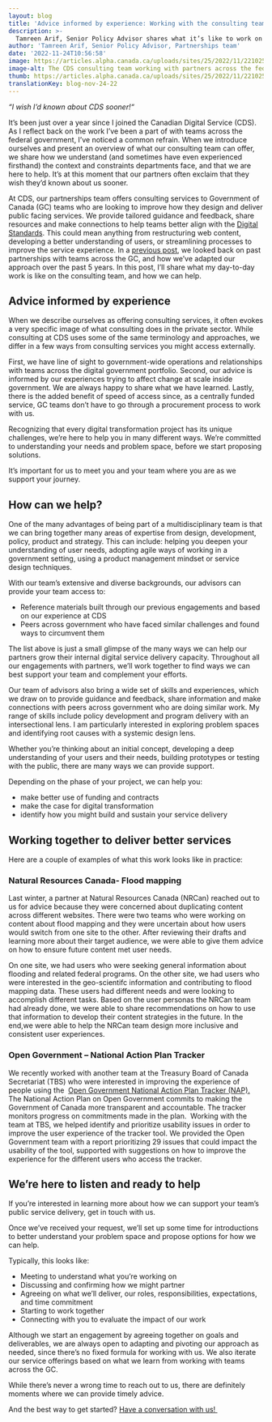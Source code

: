 ```yaml
---
layout: blog
title: 'Advice informed by experience: Working with the consulting team at CDS'
description: >-
  Tamreen Arif, Senior Policy Advisor shares what it’s like to work on the consulting team at CDS, as they provide guidance, share resources and make connections to help teams across the Government of Canada (GC) make decisions and design services in line with the Digital Standards.
author: 'Tamreen Arif, Senior Policy Advisor, Partnerships team'
date: '2022-11-24T10:56:58'
image: https://articles.alpha.canada.ca/uploads/sites/25/2022/11/221025_FearlessAdviceWorkingConsultingTeamCDS_Blog_Post.png
image-alt: The CDS consulting team working with partners across the federal government to improve services for people in Canada. L’équipe de conseil du SNC travaille avec les partenaires de l’ensemble de l’administration fédérale pour améliorer les services offerts aux personnes habitant au Canada.
thumb: https://articles.alpha.canada.ca/uploads/sites/25/2022/11/221025_FearlessAdviceWorkingConsultingTeamCDS_Blog_Post.png
translationKey: blog-nov-24-22
---
```


<p><em>“I wish I’d known about CDS sooner!“&nbsp;</em></p>



<p>It’s been just over a year since I joined the Canadian Digital Service (CDS). As I reflect back on the work I’ve been a part of with teams across the federal government, I’ve noticed a common refrain. When we introduce ourselves and present an overview of what our consulting team can offer, we share how we understand (and sometimes have even experienced firsthand) the context and constraints departments face, and that we are here to help. It’s at this moment that our partners often exclaim that they wish they’d known about us sooner.&nbsp;</p>



<p>At CDS, our partnerships team offers consulting services to Government of Canada (GC) teams who are looking to improve how they design and deliver public facing services. We provide tailored guidance and feedback, share resources and make connections to help teams better align with the <a href="https://www.canada.ca/en/government/system/digital-government/government-canada-digital-standards.html">Digital Standards</a>. This could mean anything from restructuring web content, developing a better understanding of users, or streamlining processes to improve the service experience. In a <a href="https://digital.canada.ca/2022/10/06/pivoting-how-we-partner/">previous post</a>, we looked back on past partnerships with teams across the GC, and how we’ve adapted our approach over the past 5 years. In this post, I’ll share what my day-to-day work is like on the consulting team, and how we can help.</p>



<h2 id="h-advice-informed-by-experience"><strong>Advice informed by experience</strong></h2>



<p>When we describe ourselves as offering consulting services, it often evokes a very specific image of what consulting does in the private sector. While consulting at CDS uses some of the same terminology and approaches, we differ in a few ways from consulting services you might access externally.&nbsp;&nbsp;&nbsp;</p>



<p>First, we have line of sight to government-wide operations and relationships with teams across the digital government portfolio. Second, our advice is informed by our experiences trying to affect change at scale inside government. We are always happy to share what we have learned. Lastly, there is the added benefit of speed of access since, as a centrally funded service, GC teams don’t have to go through a procurement process to work with us.&nbsp;</p>



<p>Recognizing that every digital transformation project has its unique challenges, we’re here to help you in many different ways. We’re committed to understanding your needs and problem space, before we start proposing solutions.</p>



<p>It’s important for us to meet you and your team where you are as we support your journey.&nbsp;</p>



<h2><strong>How can we help?&nbsp;</strong></h2>



<p>One of the many advantages of being part of a multidisciplinary team is that we can bring together many areas of expertise from design, development, policy, product and strategy. This can include: helping you deepen your understanding of user needs, adopting agile ways of working in a government setting, using a product management mindset or service design techniques.&nbsp;</p>



<p>With our team&#8217;s extensive and diverse backgrounds, our advisors can provide your team access to:</p>



<ul><li>Reference materials built through our previous engagements and based on our experience at CDS</li><li>Peers across government who have faced similar challenges and found ways to circumvent them</li></ul>



<p>The list above is just a small glimpse of the many ways we can help our partners grow their internal digital service delivery capacity. Throughout all our engagements with partners, we’ll work together to find ways we can best support your team and complement your efforts.&nbsp;</p>



<p>Our team of advisors also bring a wide set of skills and experiences, which we draw on to provide guidance and feedback, share information and make connections with peers across government who are doing similar work. My range of skills include policy development and program delivery with an intersectional lens. I am particularly interested in exploring problem spaces and identifying root causes with a systemic design lens.</p>



<p>Whether you’re thinking about an initial concept, developing a deep understanding of your users and their needs, building prototypes or testing with the public, there are many ways we can provide support.&nbsp;</p>



<p>Depending on the phase of your project, we can help you:&nbsp;</p>



<ul><li>make better use of funding and contracts</li><li>make the case for digital transformation</li><li>identify how you might build and sustain your service delivery&nbsp;</li></ul>



<p></p>



<h2><strong>Working together to deliver better services</strong></h2>



<p>Here are a couple of examples of what this work looks like in practice:</p>



<h3><strong>Natural Resources Canada- Flood mapping</strong></h3>



<p>Last winter, a partner at Natural Resources Canada (NRCan) reached out to us for advice because they were concerned about duplicating content across different websites. There were two teams who were working on content about flood mapping and they were uncertain about how users would switch from one site to the other. After reviewing their drafts and learning more about their target audience, we were able to give them advice on how to ensure future content met user needs.</p>



<p>On one site, we had users who were seeking general information about flooding and related federal programs. On the other site, we had users who were interested in the geo-scientifc information and contributing to flood mapping data. These users had different needs and were looking to accomplish different tasks. Based on the user personas the NRCan team had already done, we were able to share recommendations on how to use that information to develop their content strategies in the future. In the end,we were able to help the NRCan team design more inclusive and consistent user experiences.&nbsp;</p>



<h3><strong>Open Government &#8211; National Action Plan Tracker</strong></h3>



<p>We recently worked with another team at the Treasury Board of Canada Secretariat (TBS) who were interested in improving the experience of people using the  <a href="https://search.open.canada.ca/nap5/">Open Government National Action Plan Tracker (NAP).</a> The National Action Plan on Open Government commits to making the Government of Canada more transparent and accountable. The tracker monitors progress on commitments made in the plan.  Working with the team at TBS, we helped identify and prioritize usability issues in order to improve the user experience of the tracker tool. We provided the Open Government team with a report prioritizing 29 issues that could impact the usability of the tool, supported with suggestions on how to improve the experience for the different users who access the tracker. </p>



<h2><strong>We’re here to listen and ready to help</strong></h2>



<p>If you’re interested in learning more about how we can support your team’s public service delivery, get in touch with us.</p>



<p>Once we’ve received your request, we’ll set up some time for introductions to better understand your problem space and propose options for how we can help.&nbsp;&nbsp;&nbsp;</p>



<p>Typically, this looks like:&nbsp;</p>



<ul><li>Meeting to understand what you’re working on</li><li>Discussing and confirming how we might partner</li><li>Agreeing on what we’ll deliver, our roles, responsibilities, expectations, and time commitment</li><li>Starting to work together</li><li>Connecting with you to evaluate the impact of our work&nbsp;</li></ul>



<p>Although we start an engagement by agreeing together on goals and deliverables, we are always open to adapting and pivoting our approach as needed, since there’s no fixed formula for working with us. We also iterate our service offerings based on what we learn from working with teams across the GC.</p>



<p>While there’s never a wrong time to reach out to us, there are definitely moments where we can provide timely advice.&nbsp;</p>



<p>And the best way to get started? <a href="https://forms-formulaires.alpha.canada.ca/id/3">Have a conversation with us!&nbsp;</a></p>

